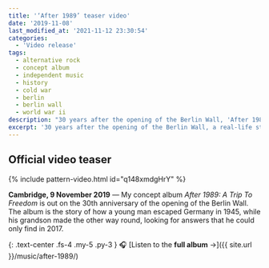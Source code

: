```yaml
---
title: '‘After 1989’ teaser video'
date: '2019-11-08'
last_modified_at: '2021-11-12 23:30:54'
categories:
  - 'Video release'
tags:
  - alternative rock
  - concept album
  - independent music
  - history
  - cold war
  - berlin
  - berlin wall
  - world war ii
description: "30 years after the opening of the Berlin Wall, 'After 1989' is a real-life story about imprisonment and liberty. Watch the video teaser."
excerpt: '30 years after the opening of the Berlin Wall, a real-life story about imprisonment and liberty. Between two wars and three generations.'
---
```

## Official video teaser

{% include pattern-video.html id="q148xmdgHrY" %}

**Cambridge, 9 November 2019** — My concept album _After 1989: A Trip To Freedom_ is out on the 30th anniversary of the opening of the Berlin Wall. The album is the story of how a young man escaped Germany in 1945, while his grandson made the other way round, looking for answers that he could only find in 2017.

{: .text-center .fs-4 .my-5 .py-3 }
🎧 [Listen to the **full album** →]({{ site.url }}/music/after-1989/)